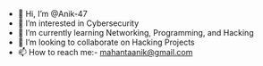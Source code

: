 - 👋 Hi, I’m @Anik-47
- 👀 I’m interested in Cybersecurity 
- 🌱 I’m currently learning Networking, Programming, and Hacking
- 💞️ I’m looking to collaborate on Hacking Projects
- 📫 How to reach me:- mahantaanik@gmail.com

<!---
Anik-47/Anik-47 is a ✨ special ✨ repository because its `README.md` (this file) appears on your GitHub profile.
You can click the Preview link to take a look at your changes.
--->
